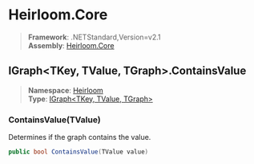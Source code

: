# Heirloom.Core

> **Framework**: .NETStandard,Version=v2.1  
> **Assembly**: [Heirloom.Core][0]  

## IGraph\<TKey, TValue, TGraph>.ContainsValue

> **Namespace**: [Heirloom][0]  
> **Type**: [IGraph\<TKey, TValue, TGraph>][1]  

### ContainsValue(TValue)

Determines if the graph contains the value.

```cs
public bool ContainsValue(TValue value)
```

[0]: ../Heirloom.Core.md
[1]: Heirloom.IGraph[TKey,TValue,TGraph].md
